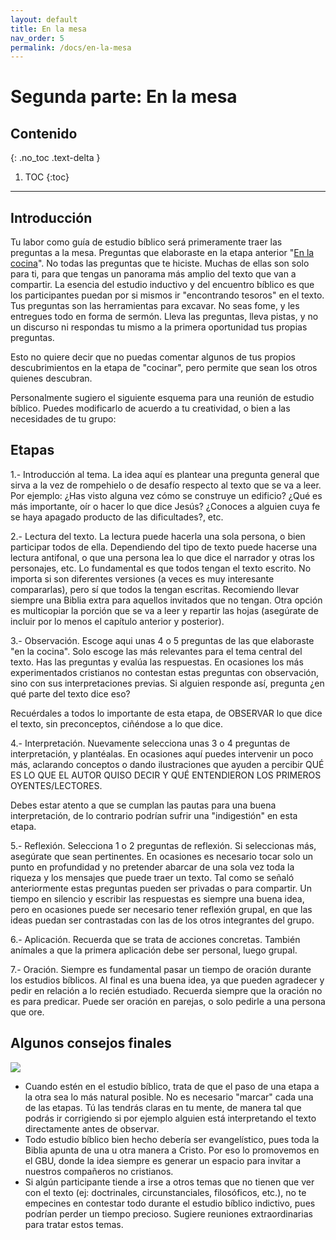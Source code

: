 ```yaml
---
layout: default
title: En la mesa
nav_order: 5
permalink: /docs/en-la-mesa
---
```


# Segunda parte: En la mesa

## Contenido
{: .no_toc .text-delta }

1. TOC
{:toc}

---

## Introducción

Tu labor como guía de estudio bíblico será primeramente traer las preguntas a la mesa. Preguntas que elaboraste en la etapa anterior "[En la cocina]({{site.baseurl}}/docs/en-la-cocina)". No todas las preguntas que te hiciste. Muchas de ellas son solo para ti, para que tengas un panorama más amplio del texto que van a compartir. La esencia del estudio inductivo y del encuentro bíblico es que los participantes puedan por si mismos ir "encontrando tesoros" en el texto. Tus preguntas son las herramientas para excavar. No seas fome, y les entregues todo en forma de sermón. Lleva las preguntas, lleva pistas, y no un discurso ni respondas tu mismo a la primera oportunidad tus propias preguntas. 

Esto no quiere decir que no puedas comentar algunos de tus propios descubrimientos en la etapa de "cocinar", pero permite que sean los otros quienes descubran. 

Personalmente sugiero el siguiente esquema para una reunión de estudio bíblico. Puedes modificarlo de acuerdo a tu creatividad, o bien a las necesidades de tu grupo: 

## Etapas

1.- Introducción al tema.
 La idea aquí es plantear una pregunta general que sirva a la vez de rompehielo o de desafío respecto al texto que se va a leer. Por ejemplo: ¿Has visto alguna vez cómo se construye un edificio? ¿Qué es más importante, oír o hacer lo que dice Jesús? ¿Conoces a alguien cuya fe se haya apagado producto de las dificultades?, etc. 

2.- Lectura del texto.
 La lectura puede hacerla una sola persona, o bien participar todos de ella. Dependiendo del tipo de texto puede hacerse una lectura antifonal, o que una persona lea lo que dice el narrador y otras los personajes, etc. Lo
fundamental es que todos tengan el texto escrito. No importa si son diferentes versiones (a veces es muy interesante compararlas), pero sí que todos la tengan escritas. Recomiendo llevar siempre una Biblia extra para aquellos invitados que no tengan. Otra opción es multicopiar la porción que se va a leer y repartir las hojas (asegúrate de incluir por lo menos el capítulo anterior y posterior). 

3.- Observación.
Escoge aqui unas 4 o 5 preguntas de las que elaboraste "en la cocina". Solo escoge las más relevantes para el tema central del texto. Has las preguntas y evalúa las respuestas. En ocasiones los más experimentados cristianos no contestan estas preguntas con observación, sino con sus interpretaciones previas. Si alguien responde así, pregunta ¿en qué parte del texto dice eso? 

Recuérdales a todos lo importante de esta etapa, de OBSERVAR lo que dice el texto, sin preconceptos, ciñéndose a lo que dice. 

4.- Interpretación.
 Nuevamente selecciona unas 3 o 4 preguntas de interpretación, y plantéalas. En ocasiones aquí puedes intervenir un poco más, aclarando conceptos o dando ilustraciones que ayuden a percibir QUÉ ES LO QUE EL AUTOR QUISO DECIR Y QUÉ ENTENDIERON LOS PRIMEROS OYENTES/LECTORES. 

Debes estar atento a que se cumplan las pautas para una buena interpretación, de lo contrario podrían sufrir una "indigestión" en esta etapa.

5.- Reflexión.
 Selecciona 1 o 2 preguntas de reflexión. Si seleccionas más, asegúrate que sean pertinentes. En ocasiones es necesario tocar solo un punto en profundidad y no pretender abarcar de una sola vez toda la riqueza y los mensajes que puede traer un texto. Tal como se señaló anteriormente estas preguntas pueden ser privadas o para compartir. Un tiempo en silencio y escribir las respuestas es siempre una buena idea, pero en ocasiones puede ser necesario tener reflexión grupal, en que las ideas puedan ser contrastadas con las de los otros integrantes del grupo. 

6.- Aplicación.
 Recuerda que se trata de acciones concretas. También anímales a que la primera aplicación debe ser personal, luego grupal. 

7.- Oración.
Siempre es fundamental pasar un tiempo de oración durante los estudios bíblicos. Al final es una buena idea, ya que pueden agradecer y pedir en relación a lo recién estudiado. Recuerda siempre que la oración no es para predicar. Puede ser oración en parejas, o solo pedirle a una persona que ore. 

## Algunos consejos finales

![]({{site.baseurl}}/assets/images/ideas.png)

- Cuando estén en el estudio bíblico, trata de que el paso de una etapa a la otra sea lo más natural posible. No es necesario "marcar" cada una de las etapas. Tú las tendrás claras en tu mente, de manera tal que podrás ir corrigiendo si por ejemplo alguien está interpretando el texto directamente antes de observar.
- Todo estudio bíblico bien hecho debería ser evangelístico, pues toda la Biblia apunta de una u otra manera a Cristo. Por eso lo promovemos en el GBU, donde la idea siempre es generar un espacio para invitar a nuestros compañeros no cristianos.
- Si algún participante tiende a irse a otros temas que no tienen que ver con el texto (ej: doctrinales, circunstanciales, filosóficos, etc.), no te empecines en contestar todo durante el estudio bíblico indictivo, pues podrían perder un tiempo precioso. Sugiere reuniones extraordinarias para tratar estos temas. 
